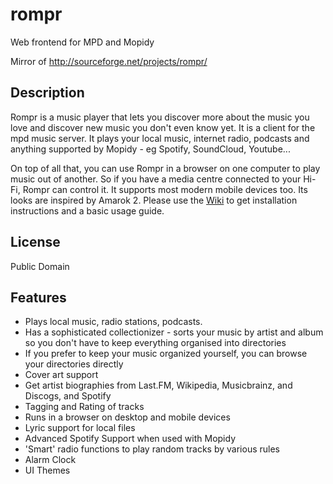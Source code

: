 # rompr
 Web frontend for MPD and Mopidy 


Mirror of http://sourceforge.net/projects/rompr/

## Description

Rompr is a music player that lets you discover more about the music you love and discover new music you don't even know yet. It is a client for the mpd music server.
It plays your local music, internet radio, podcasts and anything supported by Mopidy - eg Spotify, SoundCloud, Youtube...

On top of all that, you can use Rompr in a browser on one computer to play music out of another. So if you have a media centre connected to your Hi-Fi, Rompr can control it. It supports most modern mobile devices too.
Its looks are inspired by Amarok 2.
Please use the [Wiki](http://sourceforge.net/p/rompr/_list/wiki?source=navbar) to get installation instructions and a basic usage guide.


## License

Public Domain


## Features

 * Plays local music, radio stations, podcasts.
 * Has a sophisticated collectionizer - sorts your music by artist and album so you don't have to keep everything organised into directories
 * If you prefer to keep your music organized yourself, you can browse your directories directly
 * Cover art support
 * Get artist biographies from Last.FM, Wikipedia, Musicbrainz, and Discogs, and Spotify
 * Tagging and Rating of tracks
 * Runs in a browser on desktop and mobile devices
 * Lyric support for local files
 * Advanced Spotify Support when used with Mopidy
 * 'Smart' radio functions to play random tracks by various rules
 * Alarm Clock
 * UI Themes

